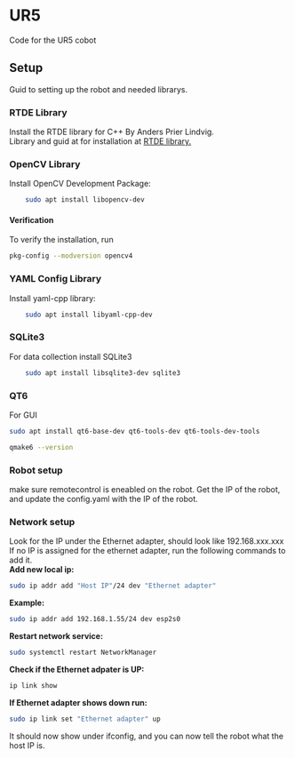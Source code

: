 # UR5
Code for the UR5 cobot<br>

## Setup
Guid to setting up the robot and needed librarys.<br>

### RTDE Library
Install the RTDE library for C++ By Anders Prier Lindvig.<br>
Library and guid at for installation at [RTDE library.](https://gitlab.com/sdurobotics/ur_rtde)<br>

### OpenCV Library
Install OpenCV Development Package: <br>
```bash
    sudo apt install libopencv-dev
```
#### Verification

To verify the installation, run<br>
```bash
pkg-config --modversion opencv4
```

### YAML Config Library
Install yaml-cpp library: <br>
```bash
    sudo apt install libyaml-cpp-dev
```

### SQLite3
For data collection install SQLite3
```bash
    sudo apt install libsqlite3-dev sqlite3
```

### QT6
For GUI
```bash
sudo apt install qt6-base-dev qt6-tools-dev qt6-tools-dev-tools
```

```bash
qmake6 --version
```

### Robot setup
make sure remotecontrol is eneabled on the robot. Get the IP of the robot, and update the config.yaml with the IP of the robot.<br>


### Network setup
Look for the IP under the Ethernet adapter, should look like 192.168.xxx.xxx<br>
If no IP is assigned for the ethernet adapter, run the following commands to add it.<br>
**Add new local ip:**<br>
```bash
sudo ip addr add "Host IP"/24 dev "Ethernet adapter"
```
**Example:**<br>
```bash
sudo ip addr add 192.168.1.55/24 dev esp2s0
```
**Restart network service:**<br>
```bash
sudo systemctl restart NetworkManager
```
**Check if the Ethernet adpater is UP:**<br>
```bash
ip link show
```
**If Ethernet adapter shows down run:**<br>
```bash
sudo ip link set "Ethernet adapter" up
```
It should now show under ifconfig, and you can now tell the robot what the host IP is.



